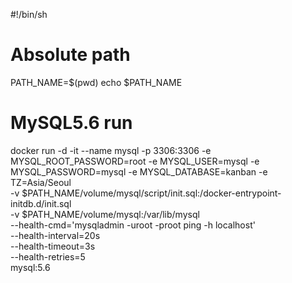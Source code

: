 #!/bin/sh

# Absolute path
PATH_NAME=$(pwd)
echo $PATH_NAME

# MySQL5.6 run
docker run -d -it --name mysql -p 3306:3306 -e MYSQL_ROOT_PASSWORD=root -e MYSQL_USER=mysql -e MYSQL_PASSWORD=mysql -e MYSQL_DATABASE=kanban -e TZ=Asia/Seoul \
-v $PATH_NAME/volume/mysql/script/init.sql:/docker-entrypoint-initdb.d/init.sql \
-v $PATH_NAME/volume/mysql:/var/lib/mysql \
--health-cmd='mysqladmin -uroot -proot ping -h localhost' \
--health-interval=20s \
--health-timeout=3s \
--health-retries=5 \
mysql:5.6
